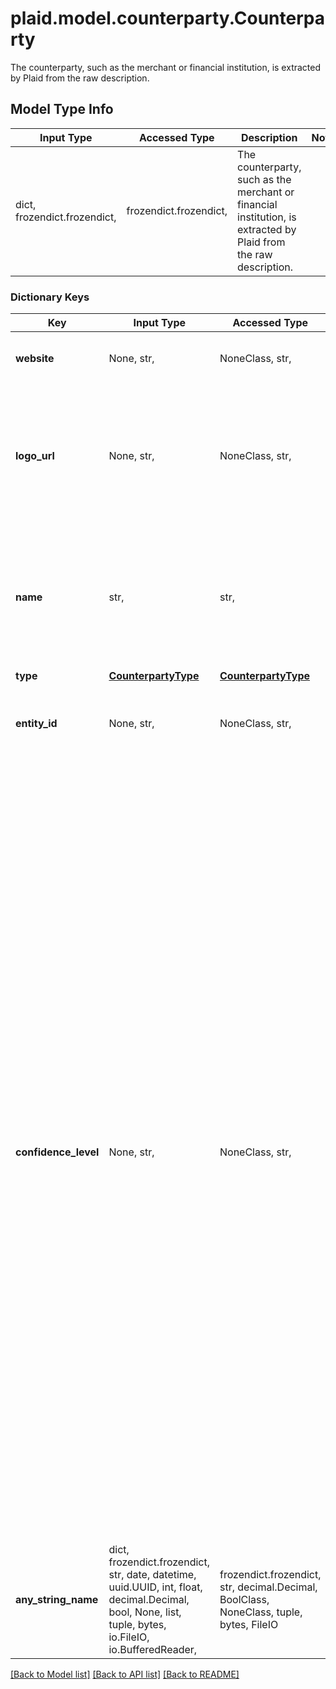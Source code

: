 # plaid.model.counterparty.Counterparty

The counterparty, such as the merchant or financial institution, is extracted by Plaid from the raw description.

## Model Type Info
Input Type | Accessed Type | Description | Notes
------------ | ------------- | ------------- | -------------
dict, frozendict.frozendict,  | frozendict.frozendict,  | The counterparty, such as the merchant or financial institution, is extracted by Plaid from the raw description. | 

### Dictionary Keys
Key | Input Type | Accessed Type | Description | Notes
------------ | ------------- | ------------- | ------------- | -------------
**website** | None, str,  | NoneClass, str,  | The website associated with the counterparty. | 
**logo_url** | None, str,  | NoneClass, str,  | The URL of a logo associated with the counterparty, if available. The logo is formatted as a 100x100 pixel PNG file. | 
**name** | str,  | str,  | The name of the counterparty, such as the merchant or the financial institution, as extracted by Plaid from the raw description. | 
**type** | [**CounterpartyType**](CounterpartyType.md) | [**CounterpartyType**](CounterpartyType.md) |  | 
**entity_id** | None, str,  | NoneClass, str,  | A unique, stable, Plaid-generated id that maps to the counterparty. | [optional] 
**confidence_level** | None, str,  | NoneClass, str,  | A description of how confident we are that the provided counterparty is involved in the transaction.  &#x60;very_high&#x60;: We recognize this counterparty and we are more than 98% confident that it is involved in this transaction. &#x60;high&#x60;: We recognize this counterparty and we are more than 90% confident that it is involved in this transaction. &#x60;medium&#x60;: We are moderately confident that this counterparty was involved in this transaction, but some details may differ from our records. &#x60;low&#x60;: We didn’t find a matching counterparty in our records, so we are returning a cleansed name parsed out of the request description. &#x60;unknown&#x60;: Error | [optional] 
**any_string_name** | dict, frozendict.frozendict, str, date, datetime, uuid.UUID, int, float, decimal.Decimal, bool, None, list, tuple, bytes, io.FileIO, io.BufferedReader,  | frozendict.frozendict, str, decimal.Decimal, BoolClass, NoneClass, tuple, bytes, FileIO | any string name can be used but the value must be the correct type | [optional]

[[Back to Model list]](../../README.md#documentation-for-models) [[Back to API list]](../../README.md#documentation-for-api-endpoints) [[Back to README]](../../README.md)

